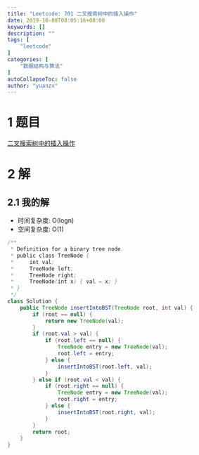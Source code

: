 ```yaml
---
title: "Leetcode: 701 二叉搜索树中的插入操作"
date: 2019-10-08T08:05:16+08:00
keywords: []
description: ""
tags: [
    "leetcode"
]
categories: [
    "数据结构与算法"
]
autoCollapseToc: false
author: "yuanzx"
---
```


# 1 题目

[二叉搜索树中的插入操作](https://leetcode-cn.com/problems/insert-into-a-binary-search-tree/submissions/)

# 2 解

## 2.1 我的解

- 时间复杂度: O(logn)
- 空间复杂度: O(1)

```java
/**
 * Definition for a binary tree node.
 * public class TreeNode {
 *     int val;
 *     TreeNode left;
 *     TreeNode right;
 *     TreeNode(int x) { val = x; }
 * }
 */
class Solution {
    public TreeNode insertIntoBST(TreeNode root, int val) {
        if (root == null) {
            return new TreeNode(val);
        }
        if (root.val > val) {
            if (root.left == null) {
                TreeNode entry = new TreeNode(val);
                root.left = entry;
            } else {
                insertIntoBST(root.left, val);
            }
        } else if (root.val < val) {
            if (root.right == null) {
                TreeNode entry = new TreeNode(val);
                root.right = entry;
            } else {
                insertIntoBST(root.right, val);
            }
        }
        return root;
    }
}
```